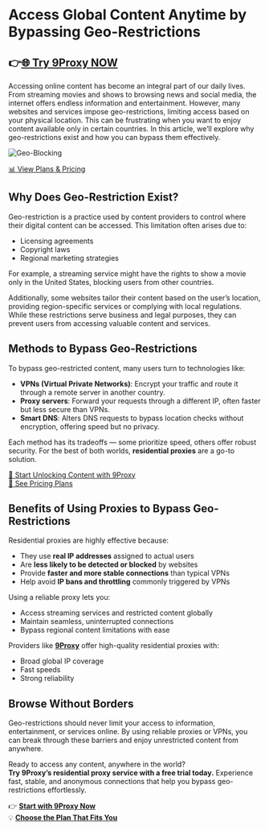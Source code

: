 # Access Global Content Anytime by Bypassing Geo-Restrictions

## 👉[🌐 Try 9Proxy NOW](https://9proxyofficial.short.gy/home-github-james2k4)

Accessing online content has become an integral part of our daily lives. From streaming movies and shows to browsing news and social media, the internet offers endless information and entertainment. However, many websites and services impose geo-restrictions, limiting access based on your physical location. This can be frustrating when you want to enjoy content available only in certain countries. In this article, we’ll explore why geo-restrictions exist and how you can bypass them effectively.

![Geo-Blocking](https://www.avg.com/hs-fs/hubfs/Blog_Content/Avg/Signal/AVG%20Signal%20Images/what_is_geo_blocking_and_how_to_bypass_it_signal/geo-blocking-04.png?width=1320&name=geo-blocking-04.png)
  
[📊 View Plans & Pricing](https://9proxyofficial.short.gy/pricing-github-james2k4)

## Why Does Geo-Restriction Exist?

Geo-restriction is a practice used by content providers to control where their digital content can be accessed. This limitation often arises due to:

- Licensing agreements  
- Copyright laws  
- Regional marketing strategies  

For example, a streaming service might have the rights to show a movie only in the United States, blocking users from other countries.

Additionally, some websites tailor their content based on the user’s location, providing region-specific services or complying with local regulations. While these restrictions serve business and legal purposes, they can prevent users from accessing valuable content and services.

## Methods to Bypass Geo-Restrictions

To bypass geo-restricted content, many users turn to technologies like:

- **VPNs (Virtual Private Networks)**: Encrypt your traffic and route it through a remote server in another country.
- **Proxy servers**: Forward your requests through a different IP, often faster but less secure than VPNs.
- **Smart DNS**: Alters DNS requests to bypass location checks without encryption, offering speed but no privacy.

Each method has its tradeoffs — some prioritize speed, others offer robust security. For the best of both worlds, **residential proxies** are a go-to solution.

[🚀 Start Unlocking Content with 9Proxy](https://9proxyofficial.short.gy/home-github-james2k4)  
[💼 See Pricing Plans](https://9proxyofficial.short.gy/pricing-github-james2k4)

## Benefits of Using Proxies to Bypass Geo-Restrictions

Residential proxies are highly effective because:

- They use **real IP addresses** assigned to actual users  
- Are **less likely to be detected or blocked** by websites  
- Provide **faster and more stable connections** than typical VPNs  
- Help avoid **IP bans and throttling** commonly triggered by VPNs

Using a reliable proxy lets you:

- Access streaming services and restricted content globally  
- Maintain seamless, uninterrupted connections  
- Bypass regional content limitations with ease

Providers like **[9Proxy](https://9proxyofficial.short.gy/home-github-james2k4)** offer high-quality residential proxies with:

- Broad global IP coverage  
- Fast speeds  
- Strong reliability

## Browse Without Borders

Geo-restrictions should never limit your access to information, entertainment, or services online. By using reliable proxies or VPNs, you can break through these barriers and enjoy unrestricted content from anywhere.

Ready to access any content, anywhere in the world?  
**Try 9Proxy’s residential proxy service with a free trial today.** Experience fast, stable, and anonymous connections that help you bypass geo-restrictions effortlessly.

👉 [**Start with 9Proxy Now**](https://9proxyofficial.short.gy/home-github-james2k4)  
💡 [**Choose the Plan That Fits You**](https://9proxyofficial.short.gy/pricing-github-james2k4)

